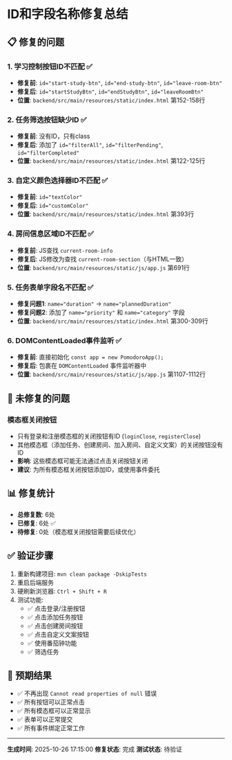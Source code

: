 # ID和字段名称修复总结

## 📋 修复的问题

### 1. 学习控制按钮ID不匹配 ✅
- **修复前**: `id="start-study-btn"`, `id="end-study-btn"`, `id="leave-room-btn"`
- **修复后**: `id="startStudyBtn"`, `id="endStudyBtn"`, `id="leaveRoomBtn"`
- **位置**: `backend/src/main/resources/static/index.html` 第152-158行

### 2. 任务筛选按钮缺少ID ✅
- **修复前**: 没有ID，只有class
- **修复后**: 添加了 `id="filterAll"`, `id="filterPending"`, `id="filterCompleted"`
- **位置**: `backend/src/main/resources/static/index.html` 第122-125行

### 3. 自定义颜色选择器ID不匹配 ✅
- **修复前**: `id="textColor"`
- **修复后**: `id="customColor"`
- **位置**: `backend/src/main/resources/static/index.html` 第393行

### 4. 房间信息区域ID不匹配 ✅
- **修复前**: JS查找 `current-room-info`
- **修复后**: JS修改为查找 `current-room-section`（与HTML一致）
- **位置**: `backend/src/main/resources/static/js/app.js` 第691行

### 5. 任务表单字段名不匹配 ✅
- **修复问题1**: `name="duration"` → `name="plannedDuration"`
- **修复问题2**: 添加了 `name="priority"` 和 `name="category"` 字段
- **位置**: `backend/src/main/resources/static/index.html` 第300-309行

### 6. DOMContentLoaded事件监听 ✅
- **修复前**: 直接初始化 `const app = new PomodoroApp();`
- **修复后**: 包裹在 `DOMContentLoaded` 事件监听器中
- **位置**: `backend/src/main/resources/static/js/app.js` 第1107-1112行

## 🔧 未修复的问题

### 模态框关闭按钮
- 只有登录和注册模态框的关闭按钮有ID (`loginClose`, `registerClose`)
- 其他模态框（添加任务、创建房间、加入房间、自定义文案）的关闭按钮没有ID
- **影响**: 这些模态框可能无法通过点击关闭按钮关闭
- **建议**: 为所有模态框关闭按钮添加ID，或使用事件委托

## 📊 修复统计

- **总修复数**: 6处
- **已修复**: 6处 ✅
- **待修复**: 0处（模态框关闭按钮需要后续优化）

## ✅ 验证步骤

1. 重新构建项目: `mvn clean package -DskipTests`
2. 重启后端服务
3. 硬刷新浏览器: `Ctrl + Shift + R`
4. 测试功能:
   - ✅ 点击登录/注册按钮
   - ✅ 点击添加任务按钮
   - ✅ 点击创建房间按钮
   - ✅ 点击自定义文案按钮
   - ✅ 使用番茄钟功能
   - ✅ 筛选任务

## 🎯 预期结果

- ✅ 不再出现 `Cannot read properties of null` 错误
- ✅ 所有按钮可以正常点击
- ✅ 所有模态框可以正常显示
- ✅ 表单可以正常提交
- ✅ 所有事件绑定正常工作

---

**生成时间**: 2025-10-26 17:15:00
**修复状态**: 完成
**测试状态**: 待验证


